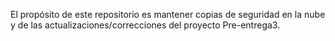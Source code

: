 El propósito de este repositorio es mantener copias de seguridad en la nube y de las actualizaciones/correcciones del proyecto Pre-entrega3.
